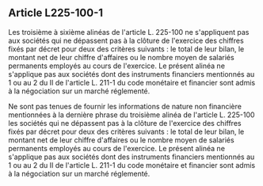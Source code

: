 Article L225-100-1
----
Les troisième à sixième alinéas de l'article L. 225-100 ne s'appliquent pas aux
sociétés qui ne dépassent pas à la clôture de l'exercice des chiffres fixés par
décret pour deux des critères suivants : le total de leur bilan, le montant net
de leur chiffre d'affaires ou le nombre moyen de salariés permanents employés au
cours de l'exercice. Le présent alinéa ne s'applique pas aux sociétés dont des
instruments financiers mentionnés au 1 ou au 2 du II de l'article L. 211-1 du
code monétaire et financier sont admis à la négociation sur un marché
réglementé.

Ne sont pas tenues de fournir les informations de nature non financière
mentionnées à la dernière phrase du troisième alinéa de l'article L. 225-100 les
sociétés qui ne dépassent pas à la clôture de l'exercice des chiffres fixés par
décret pour deux des critères suivants : le total de leur bilan, le montant net
de leur chiffre d'affaires ou le nombre moyen de salariés permanents employés au
cours de l'exercice. Le présent alinéa ne s'applique pas aux sociétés dont des
instruments financiers mentionnés au 1 ou au 2 du II de l'article L. 211-1 du
code monétaire et financier sont admis à la négociation sur un marché
réglementé.
